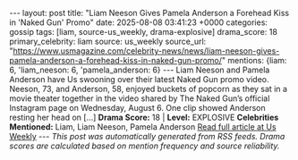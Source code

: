 --- layout: post title: "Liam Neeson Gives Pamela Anderson a Forehead Kiss in 'Naked Gun' Promo" date: 2025-08-08 03:41:23 +0000 categories: gossip tags: [liam, source-us_weekly, drama-explosive] drama_score: 18 primary_celebrity: liam source: us_weekly source_url: "https://www.usmagazine.com/celebrity-news/news/liam-neeson-gives-pamela-anderson-a-forehead-kiss-in-naked-gun-promo/" mentions: {liam: 6, 'liam_neeson: 6, 'pamela_anderson: 6} --- Liam Neeson and Pamela Anderson have Us swooning over their latest Naked Gun promo video. Neeson, 73, and Anderson, 58, enjoyed buckets of popcorn as they sat in a movie theater together in the video shared by The Naked Gun’s official Instagram page on Wednesday, August 6. One clip showed Anderson resting her head on […] **Drama Score:** 18 | **Level:** EXPLOSIVE **Celebrities Mentioned:** Liam, Liam Neeson, Pamela Anderson [Read full article at Us Weekly](https://www.usmagazine.com/celebrity-news/news/liam-neeson-gives-pamela-anderson-a-forehead-kiss-in-naked-gun-promo/) --- *This post was automatically generated from RSS feeds. Drama scores are calculated based on mention frequency and source reliability.*